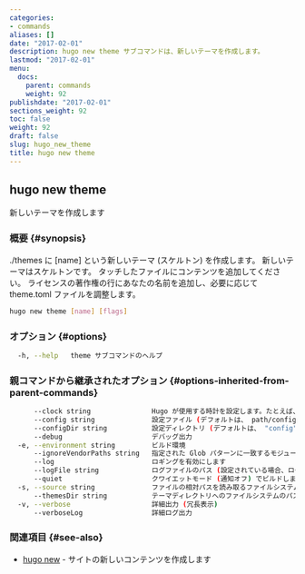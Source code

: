```yaml
---
categories:
- commands
aliases: []
date: "2017-02-01"
description: hugo new theme サブコマンドは、新しいテーマを作成します。
lastmod: "2017-02-01"
menu:
  docs:
    parent: commands
    weight: 92
publishdate: "2017-02-01"
sections_weight: 92
toc: false
weight: 92
draft: false
slug: hugo_new_theme
title: hugo new theme
---
```

## hugo new theme

新しいテーマを作成します

### 概要 {#synopsis}

./themes に [name] という新しいテーマ (スケルトン) を作成します。
新しいテーマはスケルトンです。 タッチしたファイルにコンテンツを追加してください。 
ライセンスの著作権の行にあなたの名前を追加し、必要に応じて theme.toml ファイルを調整します。

```bash
hugo new theme [name] [flags]
```

### オプション {#options}

```bash
  -h, --help   theme サブコマンドのヘルプ
```

### 親コマンドから継承されたオプション {#options-inherited-from-parent-commands}

```bash
      --clock string               Hugo が使用する時計を設定します。たとえば、--clock 2021-11-06T22:30:00.00+09:00
      --config string              設定ファイル (デフォルトは、 path/config.yaml|json|toml)
      --configDir string           設定ディレクトリ (デフォルトは、 "config")
      --debug                      デバッグ出力
  -e, --environment string         ビルド環境
      --ignoreVendorPaths string   指定された Glob パターンに一致するモジュールパスの _vendor を無視します
      --log                        ロギングを有効にします
      --logFile string             ログファイルのパス (設定されている場合、ログが自動的に有効になります)
      --quiet                      クワイエットモード (通知オフ) でビルドします
  -s, --source string              ファイルの相対パスを読み取るファイルシステムのパス
      --themesDir string           テーマディレクトリへのファイルシステムのパス
  -v, --verbose                    詳細出力 (冗長表示)
      --verboseLog                 詳細ログ出力
```

### 関連項目 {#see-also}

* [hugo new](/commands/hugo_new/)	 - サイトの新しいコンテンツを作成します


